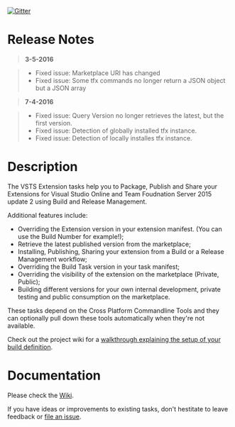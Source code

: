 [![Gitter](https://badges.gitter.im/jessehouwing/vsts-extension-tasks.svg)](https://gitter.im/jessehouwing/vsts-extension-tasks?utm_source=badge&utm_medium=badge&utm_campaign=pr-badge&utm_content=body_badge)

# Release Notes
> **3-5-2016**

> - Fixed issue: Marketplace URI has changed
> - Fixed issue: Some tfx commands no longer return a JSON object but a JSON array

> **7-4-2016**

> - Fixed issue: Query Version no longer retrieves the latest, but the first version.
> - Fixed issue: Detection of globally installed tfx instance.
> - Fixed issue: Detection of locally installes tfx instance.

# Description

The VSTS Extension tasks help you to Package, Publish and Share your Extensions for Visual Studio Online and Team Foudnation Server 2015 update 2 using Build and Release Management.

Additional features include:

 * Overriding the Extension version in your extension manifest. (You can use the Build Number for example!);
 * Retrieve the latest published version from the marketplace;
 * Installing, Publishing, Sharing your extension from a Build or a Release Management workflow;
 * Overriding the Build Task version in your task manifest;
 * Overriding the visibility of the extension on the marketplace (Private, Public);
 * Building different versions for your own internal development, private testing and public consumption on the marketplace.

These tasks depend on the Cross Platform Commandline Tools and they can optionally pull down these tools automatically when they're not available.

Check out the project wiki for a [walkthrough explaining the setup of your build definition](https://github.com/jessehouwing/vsts-extension-tasks/wiki/How-to-Setup-build).


# Documentation

Please check the [Wiki](https://github.com/jessehouwing/vsts-extension-tasks/wiki).

If you have ideas or improvements to existing tasks, don't hestitate to leave feedback or [file an issue](https://github.com/jessehouwing/vsts-extension-tasks/issues).
